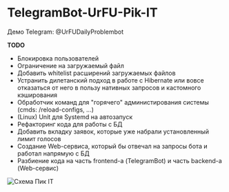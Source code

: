 # TelegramBot-UrFU-Pik-IT

Демо Telegram: @UrFUDailyProblembot

**TODO**
- Блокировка пользователей
- Ограничение на загружаемый файл
- Добавить whitelist расширений загружаемых файлов
- Устранить дилетанский подход в работе с Hibernate или вовсе отказаться от него в пользу нативных запросов и кастомного кэширования
- Обработчик команд для "горячего" администирования системы (cmds: /reload-configs, ...)
- (Linux) Unit для Systemd на автозапуск
- Рефакторинг кода для работы с БД
- Добавить вкладку заявок, которые уже набрали установленный лимит голосов
- Создание Web-сервиса, который бы отвечал на запросы бота и работал напрямую с БД
- Разбиение кода на часть frontend-а (TelegramBot) и часть backend-а (Web-сервис)

![Схема Пик IT](https://user-images.githubusercontent.com/21179689/114271128-46f91e00-9a29-11eb-81b8-f74e75303a87.png)
